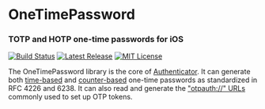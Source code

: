 # OneTimePassword
### TOTP and HOTP one-time passwords for iOS

[![Build Status](https://travis-ci.org/mattrubin/onetimepassword.svg)](https://travis-ci.org/mattrubin/onetimepassword)
[![Latest Release](http://img.shields.io/github/release/mattrubin/onetimepassword.svg?style=flat)](https://github.com/mattrubin/onetimepassword/releases)
[![MIT License](http://img.shields.io/badge/license-mit-blue.svg?style=flat)](https://github.com/mattrubin/onetimepassword/blob/master/LICENSE.txt)

The OneTimePassword library is the core of [Authenticator](http://mattrubin.me/authenticator/). It can generate both [time-based](https://tools.ietf.org/html/rfc6238) and [counter-based](https://tools.ietf.org/html/rfc4226) one-time passwords as standardized in RFC 4226 and 6238. It can also read and generate the ["otpauth://" URLs](https://code.google.com/p/google-authenticator/wiki/KeyUriFormat) commonly used to set up OTP tokens.
